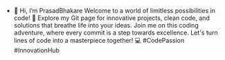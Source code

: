 - 👋 Hi, I’m PrasadBhakare
Welcome to a world of limitless possibilities in code! 🚀
Explore my Git page for innovative projects, clean code,
and solutions that breathe life into your ideas.
Join me on this coding adventure, where every commit is a step towards excellence.
 Let's turn lines of code into a masterpiece together!
💻 #CodePassion #InnovationHub
